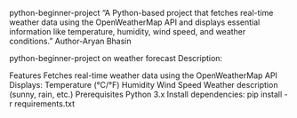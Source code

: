 python-beginner-project
“A Python-based project that fetches real-time weather data using the OpenWeatherMap API and displays essential information like temperature, humidity, wind speed, and weather conditions.”
Author-Aryan Bhasin

python-beginner-project on weather forecast
Description:

Features
Fetches real-time weather data using the OpenWeatherMap API
Displays:
Temperature (°C/°F)
Humidity
Wind Speed
Weather description (sunny, rain, etc.)
Prerequisites
Python 3.x
Install dependencies:
pip install -r requirements.txt
